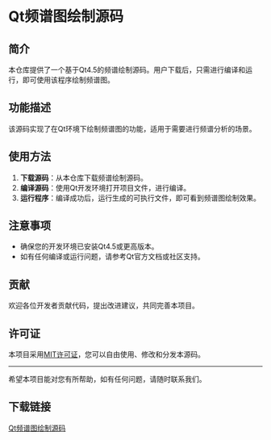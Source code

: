 # Qt频谱图绘制源码

## 简介

本仓库提供了一个基于Qt4.5的频谱绘制源码。用户下载后，只需进行编译和运行，即可使用该程序绘制频谱图。

## 功能描述

该源码实现了在Qt环境下绘制频谱图的功能，适用于需要进行频谱分析的场景。

## 使用方法

1. **下载源码**：从本仓库下载频谱绘制源码。
2. **编译源码**：使用Qt开发环境打开项目文件，进行编译。
3. **运行程序**：编译成功后，运行生成的可执行文件，即可看到频谱图绘制效果。

## 注意事项

- 确保您的开发环境已安装Qt4.5或更高版本。
- 如有任何编译或运行问题，请参考Qt官方文档或社区支持。

## 贡献

欢迎各位开发者贡献代码，提出改进建议，共同完善本项目。

## 许可证

本项目采用[MIT许可证](LICENSE)，您可以自由使用、修改和分发本源码。

---

希望本项目能对您有所帮助，如有任何问题，请随时联系我们。

## 下载链接

[Qt频谱图绘制源码](https://pan.quark.cn/s/cff4f6487415)